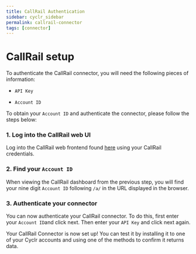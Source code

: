 ```yaml
---
title: CallRail Authentication
sidebar: cyclr_sidebar
permalink: callrail-connector
tags: [connector]
---
```


# CallRail setup

To authenticate the CallRail connector, you will need the following pieces of information:

* `API Key`

* `Account ID`

To obtain your `Account ID` and authenticate the connector, please follow the steps below:

### 1. Log into the CallRail web UI
Log into the CallRail web frontend found [here](https://app.callrail.com/) using your CallRail credentials. 
### 2. Find your `Account ID`
When viewing the CallRail dashboard from the previous step, you will find your nine digit `Account ID` following `/a/`  in the URL displayed in the browser.
### 3. Authenticate your connector
You can now authenticate your CallRail connector. To do this, first enter your `Account ID`and click next. Then enter your `API Key` and click next again.

Your CallRail Connector is now set up! You can test it by installing it to one of your Cyclr accounts and using one of the methods to confirm it returns data.
